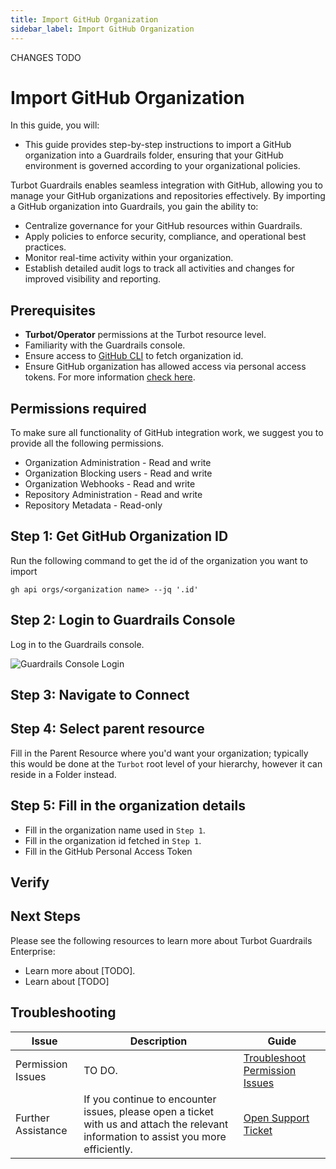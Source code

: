 ```yaml
---
title: Import GitHub Organization
sidebar_label: Import GitHub Organization
---
```


CHANGES TODO

# Import GitHub Organization

In this guide, you will:

- This guide provides step-by-step instructions to import a GitHub organization into a Guardrails folder, ensuring that your GitHub environment is governed according to your organizational policies.

Turbot Guardrails enables seamless integration with GitHub, allowing you to manage your GitHub organizations and repositories effectively. By importing a GitHub organization into Guardrails, you gain the ability to:

- Centralize governance for your GitHub resources within Guardrails.
- Apply policies to enforce security, compliance, and operational best practices.
- Monitor real-time activity within your organization.
- Establish detailed audit logs to track all activities and changes for improved visibility and reporting.

## Prerequisites

- **Turbot/Operator** permissions at the Turbot resource level.
- Familiarity with the Guardrails console.
- Ensure access to [GitHub CLI](https://cli.github.com/) to fetch organization id.
- Ensure GitHub organization has allowed access via personal access tokens. For more information [check here](https://docs.github.com/en/organizations/managing-programmatic-access-to-your-organization/setting-a-personal-access-token-policy-for-your-organization).

## Permissions required

To make sure all functionality of GitHub integration work, we suggest you to provide all the following permissions.

- Organization Administration - Read and write
- Organization Blocking users - Read and write
- Organization Webhooks - Read and write
- Repository Administration - Read and write
- Repository Metadata - Read-only

## Step 1: Get GitHub Organization ID

Run the following command to get the id of the organization you want to import

```
gh api orgs/<organization name> --jq '.id'
```

## Step 2: Login to Guardrails Console

Log in to the Guardrails console.

![Guardrails Console Login](/images/docs/guardrails/guides/github/import-github-organization/guardrails-console-login.png)

## Step 3: Navigate to Connect

## Step 4: Select parent resource

Fill in the Parent Resource where you'd want your organization; typically this would be done at the `Turbot` root level of your hierarchy, however it can reside in a Folder instead.

## Step 5: Fill in the organization details

- Fill in the organization name used in `Step 1`.
- Fill in the organization id fetched in `Step 1`.
- Fill in the GitHub Personal Access Token

## Verify

## Next Steps

Please see the following resources to learn more about Turbot Guardrails Enterprise:

- Learn more about [TODO].
- Learn about [TODO]

## Troubleshooting

| Issue              | Description                                                                                                                           | Guide                                                                                                                                    |
| ------------------ | ------------------------------------------------------------------------------------------------------------------------------------- | ---------------------------------------------------------------------------------------------------------------------------------------- |
| Permission Issues  | TO DO.                                                                                                                                | [Troubleshoot Permission Issues](/guardrails/docs/enterprise/FAQ/admin-permissions#aws-permissions-for-turbot-guardrails-administrators) |
| Further Assistance | If you continue to encounter issues, please open a ticket with us and attach the relevant information to assist you more efficiently. | [Open Support Ticket](https://support.turbot.com)                                                                                        |
